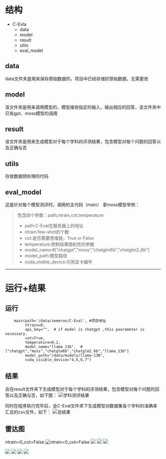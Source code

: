 # 结构
- C-Evla
  -  data
  -  model
  -  result
  -  utils
  -  eval_model

## data
  data文件夹是用来保存原始数据的，项目中已经存储好原始数据，无需更改
## model
  该文件夹是用来调用模型的，模型接收指定的输入，输出相应的回答，该文件夹中已有gpt、moss模型的调用
## result 
  该文件夹是用来生成模型对于每个学科的评测结果，包含模型对每个问题的回答以及正确与否
## utils
  存放数据预处理的代码
## eval_model
  这是针对每个模型测评时，调用的主代码（main）
  拿moss模型举例：
  > 包含四个参数：path,ntrain,cot,temperature
  > - path:C-Eval在服务器上的地址
  > - ntrain:few-shot的个数
  > - cot:是否需要思维链，True or False
  > - temperature:控制结果随机性的参数
  > - model_name:#["chatgpt","moss","chatglm6b","chatglm2_6b"]
  > - model_path:模型路径
  > - cuda_visible_device:可用显卡编号
---
# 运行+结果
## 运行
```pytohn
    main(path='/data/semeron/C-Eval', #项目地址
         ntrain=0,
         api_key="",  # if model is chatgpt ,this paarameter is necessary.
         cot=True,
         temperature=0.2,
         model_name="llama_13b",  #["chatgpt","moss","chatglm6b","chatglm2_6b","llama_13b"]
         model_path="/data/models/llama-13B",
         cuda_visible_device="4,5,6,7")
```
## 结果
  会在result文件夹下生成模型对于每个学科的评测结果，包含模型对每个问题的回答以及正确与否，如下图：
  ![学科测评结果](utils/img_1.png)
  
  同时在程序执行完毕后，会C-Eval文件夹下生成模型对数据集各个学科的准确率汇总的csv文件，如下：
  ![总结果](utils/img_1.png)

## 雷达图
  ntrain=0_cot=False
 ![ntrain=0_cot=False](res_total/radar/ntrain=0_cot=False.png)
 ![](res_total/radar/ntrain=5_cot=False.png)
![](res_total/radar/ntrain=5_cot=True.png)
![](res_total/radar/mean.png)

![](res_total/radar/map_ntrain=0_cot=False.png)
![](res_total/radar/map_ntrain=5_cot=False.png)
![](res_total/radar/map_ntrain=0_cot=True.png)
![](res_total/radar/map_mean.png)
  

 